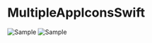 # MultipleAppIconsSwift
![Sample](https://i.imgur.com/jISOIIYl.png)
![Sample](https://i.imgur.com/RpjosuWl.png)
